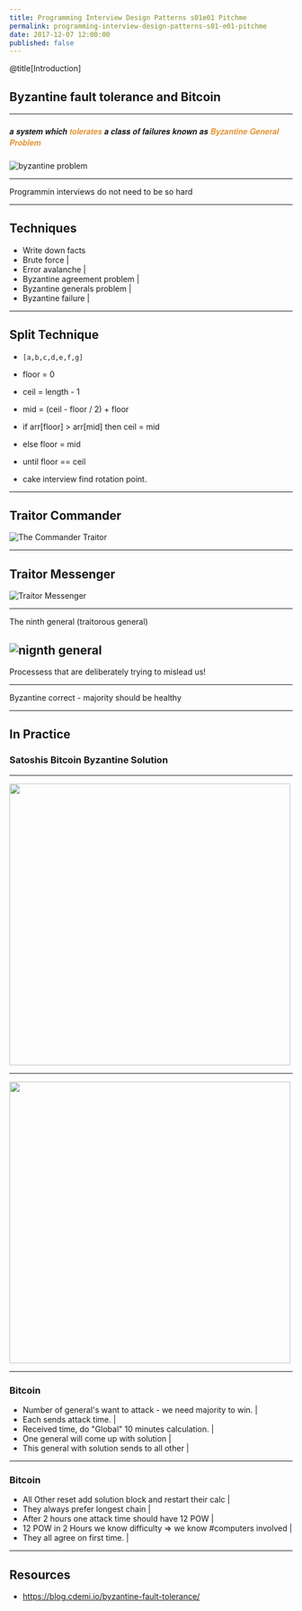 ```yaml
---
title: Programming Interview Design Patterns s01e01 Pitchme
permalink: programming-interview-design-patterns-s01-e01-pitchme
date: 2017-12-07 12:00:00
published: false
---
```

@title[Introduction]
## Byzantine fault tolerance and Bitcoin

---
##### <span style="font-family:Helvetica Neue; font-weight:bold">a system which<span style="color:#e49436"> tolerates</span> a class of failures known as <span style="color:#e49436">Byzantine General Problem</span></span>

![byzantine problem](https://blog.cdemi.io/content/images/2017/06/byzantine-generals-problem-min.png)

---
Programmin interviews do not need to be so hard

---
## Techniques

- Write down facts
- Brute force |
- Error avalanche |
- Byzantine agreement problem  |
- Byzantine generals problem |
- Byzantine failure |
---

## Split Technique

- `[a,b,c,d,e,f,g]`
- floor = 0
- ceil = length - 1
- mid = (ceil - floor / 2) + floor
- if arr[floor] > arr[mid] then ceil = mid
- else floor = mid
- until floor == ceil

- cake interview find rotation point.

---
## Traitor Commander
![The Commander Traitor](https://blog.cdemi.io/content/images/2017/06/The-Traitorous-General.png)

---
## Traitor Messenger
![Traitor Messenger](https://blog.cdemi.io/content/images/2017/06/The-Traitorous-Messenger.png)

---
The ninth general (traitorous general)

![nignth general](https://cdn-images-1.medium.com/max/800/0*-xCD-El4LZ48dji1.png)
---
Processess that are deliberately trying to mislead us!

---
Byzantine correct - majority should be healthy

---
## In Practice

### Satoshis Bitcoin Byzantine Solution

---
<img src="https://lh3.googleusercontent.com/V1V47m4gKQjKLsEG6HGJRJZsczlQQTUwEjnaHBXlINow7ThRmivZM9KV7NkrdA89JVitYZ-Q2bCgjiWfDgV_th5ZvjhjxQkN1KSXX17ReiQHhsuehdmCinI0OXWi1E_XuY5Sgk_W543LQaI61WVRCoSb8CEC2uzwvXuWbPBLFXmPzXykSSwcwu1ST-yxOmTzKtt353ocx9x0JUupBkhW2XlY-msZ_ynIfZoZcaN0uSznZ-gnU0spStTEr_INTUfEgFOGDVIKi0IAEdym88p0ZUY4FmURmWKzsIqNX66sO1YuIKP5lL6PGWMWkMk7SlxWS3j52VO979BEWYi4SZ6u3LK2bTvP634MerNitA3BoTwYAQvKaDvZFGsM6aNz8VP6FJxvlny9u2s73olgGbfQJ9x6dg7VlLD2oY8NH4vX0ciH97ccG0tb48RUiVJPkkmKJXga6XqesNkbzSysYuKLFmNWY39HbdNXNc6dPY9kNRvphX9CdQiHhmotBV-439p85OPAtECowJ8H_9NHMnQmcXn9NMcmCRHZueokkTx3pB0EfPHRLeWLszIXg7ldliWp4jGN1ng0qqCT4MRi38Xs7lUNzlwBfN8GBJ_TTWt1K9c=w1232-h996-no" height=500/>

---
<img src="https://lh3.googleusercontent.com/Uog6Qof53ORVonWQq5fJ85qsWgw1vqGZmKikz4AXTS1eyxF23OVQCv4NyENtFB21qniLUV_dUGJtX8lu1M9--X3YmkAiYe0OC-MpuV01nYVo5w2RZzlNpY-HSHd62vkjAmzV0rRbK_-GOu1GjbGAR-T_ab0yeO5HpBF3VeEV6hQ6ac_Tyayo2Vvh2r0DQU2X9fz83d-Z1RP-dMynoFMi0CxUrr7vNHa7OtWFzlRY1Jyq6JbKxPBWu8fD5LbWbWm-YIpitqR6pixSEZ00wiG3nq-gdHeds6OzExqwsQ9XD7bAX75Oc7GbI__am4GQZx4Ig4AoXWkzvL4Yzfof7Z2m7LzGM9XwI0eLsukwHX4nOaKMITaQFk0v7Li2xdrFTwsZIBVTtdT1muEXoWlM83FYhDL_-SBYg9S22xRi90WU_StNNyX5EfxXZTE4xT0ix86pt3mkNMiYQmtMtkOboHhDWns5cu7Kw1jrTekjh1WhiJtb93HWhd4aJ_6mZ4vIdBOADwCxIkLOIQYoTdcMJAJRQYKw1S4g9p0Fn-NFBmrPVceim6ohX_UZ5mrAaSgW3Dw_EMH9F4BaEAkz6lLKZT-4B37gBM6kPOApSsGDZO3O2_k=w1226-h910-no" height=500/>

---
### Bitcoin

- Number of general's want to attack - we need majority to win. |
- Each sends attack time. |
- Received time, do "Global" 10 minutes calculation. |
- One general will come up with solution |
- This general with solution sends to all other |

---
### Bitcoin

- All Other reset add solution block and restart their calc |
- They always prefer longest chain |
- After 2 hours one attack time should have 12 POW |
- 12 POW in 2 Hours we know difficulty => we know #computers involved |
- They all agree on first time. |

---
## Resources

- https://blog.cdemi.io/byzantine-fault-tolerance/ 
 